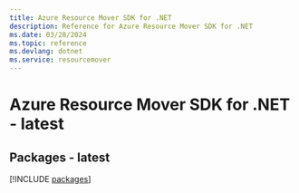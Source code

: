 ```yaml
---
title: Azure Resource Mover SDK for .NET
description: Reference for Azure Resource Mover SDK for .NET
ms.date: 03/28/2024
ms.topic: reference
ms.devlang: dotnet
ms.service: resourcemover
---
```

# Azure Resource Mover SDK for .NET - latest
## Packages - latest
[!INCLUDE [packages](resource-mover-index.md)]